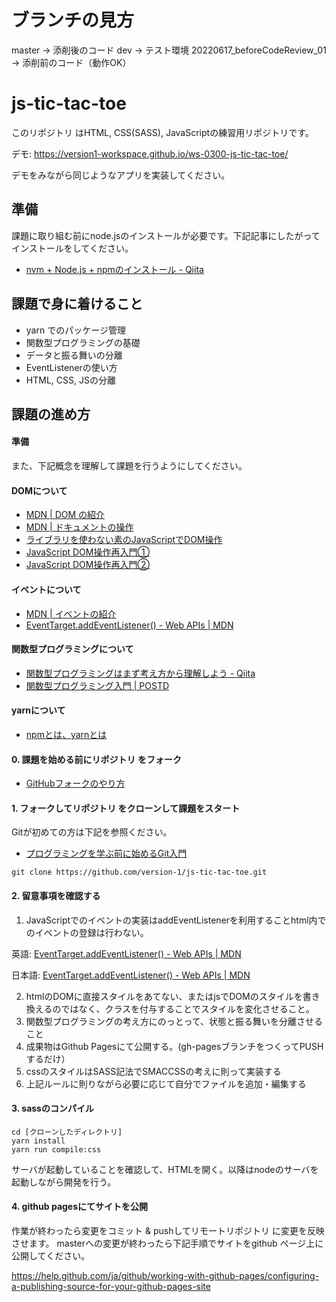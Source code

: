 # ブランチの見方
master → 添削後のコード
dev → テスト環境
20220617_beforeCodeReview_01 → 添削前のコード（動作OK）

# js-tic-tac-toe

このリポジトリ はHTML, CSS(SASS), JavaScriptの練習用リポジトリです。

デモ: https://version1-workspace.github.io/ws-0300-js-tic-tac-toe/

デモをみながら同じようなアプリを実装してください。

## 準備

課題に取り組む前にnode.jsのインストールが必要です。下記記事にしたがってインストールをしてください。

- [nvm +  Node.js + npmのインストール - Qiita](https://qiita.com/sansaisoba/items/242a8ba95bf70ba179d3#mac%E3%81%AE%E5%A0%B4%E5%90%88)


## 課題で身に着けること

- yarn でのパッケージ管理
- 関数型プログラミングの基礎
- データと振る舞いの分離
- EventListenerの使い方
- HTML, CSS, JSの分離

## 課題の進め方

#### 準備

また、下記概念を理解して課題を行うようにしてください。

#### DOMについて

- [MDN | DOM の紹介](https://developer.mozilla.org/ja/docs/Web/API/Document_Object_Model/Introduction)
- [MDN | ドキュメントの操作](https://developer.mozilla.org/ja/docs/Learn/JavaScript/Client-side_web_APIs/Manipulating_documents)
- [ライブラリを使わない素のJavaScriptでDOM操作](https://qiita.com/kouh/items/dfc14d25ccb4e50afe89)
- [JavaScript DOM操作再入門①](https://qiita.com/tfrcm/items/8173977de75da1b0e5e9#:~:text=DOM%E3%81%AE%E6%93%8D%E4%BD%9C%E3%81%A8%E3%81%AF,%E3%81%9F%E3%82%8A%E3%81%99%E3%82%8B%E3%81%A8%E3%81%84%E3%81%86%E4%BA%8B%E3%81%A7%E3%81%99%E3%80%82)
- [JavaScript DOM操作再入門②](https://qiita.com/tfrcm/items/1d7c3f443e235d70c73a)

#### イベントについて

- [MDN | イベントの紹介](https://developer.mozilla.org/ja/docs/Learn/JavaScript/Building_blocks/Events)
- [EventTarget.addEventListener() - Web APIs | MDN](https://developer.mozilla.org/ja/docs/Web/API/EventTarget/addEventListener)

#### 関数型プログラミングについて

- [関数型プログラミングはまず考え方から理解しよう - Qiita](https://qiita.com/stkdev/items/5c021d4e5d54d56b927c)
- [関数型プログラミング入門 | POSTD](https://postd.cc/an-introduction-to-functional-programming/)

#### yarnについて

- [npmとは、yarnとは](https://qiita.com/Hai-dozo/items/90b852ac29b79a7ea02b)


#### 0. 課題を始める前にリポジトリ をフォーク

- [GitHubフォークのやり方](https://version-1workspace.gitbook.io/github/how-to-fork)

#### 1. フォークしてリポジトリ をクローンして課題をスタート

Gitが初めての方は下記を参照ください。

- [プログラミングを学ぶ前に始めるGit入門](https://version-1workspace.gitbook.io/git/)

```
git clone https://github.com/version-1/js-tic-tac-toe.git
```

#### 2. 留意事項を確認する

1. JavaScriptでのイベントの実装はaddEventListenerを利用することhtml内でのイベントの登録は行わない。

英語: [EventTarget.addEventListener() - Web APIs | MDN](https://developer.mozilla.org/en-US/docs/Web/API/EventTarget/addEventListener)

日本語: [EventTarget.addEventListener() - Web APIs | MDN](https://developer.mozilla.org/ja/docs/Web/API/EventTarget/addEventListener)

2. htmlのDOMに直接スタイルをあてない、またはjsでDOMのスタイルを書き換えるのではなく、クラスを付与することでスタイルを変化させること。
3. 関数型プログラミングの考え方にのっとって、状態と振る舞いを分離させること
4. 成果物はGithub Pagesにて公開する。(gh-pagesブランチをつくってPUSHするだけ）
5. cssのスタイルはSASS記法でSMACCSSの考えに則って実装する
6. 上記ルールに則りながら必要に応じて自分でファイルを追加・編集する


#### 3. sassのコンパイル

```
cd [クローンしたディレクトリ]
yarn install
yarn run compile:css
```

サーバが起動していることを確認して、HTMLを開く。以降はnodeのサーバを起動しながら開発を行う。

#### 4. github pagesにてサイトを公開

作業が終わったら変更をコミット & pushしてリモートリポジトリ に変更を反映させます。 masterへの変更が終わったら下記手順でサイトをgithub ページ上に公開してください。

https://help.github.com/ja/github/working-with-github-pages/configuring-a-publishing-source-for-your-github-pages-site

